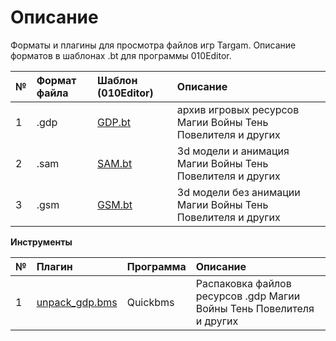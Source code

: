 # Описание

Форматы и плагины для просмотра файлов игр Targam. Описание форматов в шаблонах .bt для программы 010Editor.

 № | Формат файла       | Шаблон (010Editor)     |    Описание |
| :--- | :--------- | :----------- | :---------- |
| 1 | .gdp        | [GDP.bt](https://github.com/AlexKimov/targem-file-formats/blob/master/templates/010editor/GDP.bt)  |   архив игровых ресурсов Магии Войны Тень Повелителя и других |
| 2 | .sam        | [SAM.bt](https://github.com/AlexKimov/targem-file-formats/blob/master/templates/010editor/SAM.bt)  |   3d модели и анимация Магии Войны Тень Повелителя и других |
| 3 | .gsm        | [GSM.bt](https://github.com/AlexKimov/targem-file-formats/blob/master/templates/010editor/GSM.bt)  |   3d модели без анимации Магии Войны Тень Повелителя и других |

**Инструменты**

| № | Плагин       | Программа | Описание |  
| :--- | :--------- | :----------- | :---- | 
| 1 | [unpack_gdp.bms](https://github.com/AlexKimov/targem-file-formats/blob/master/scripts/quickbms/unpack_gdp.bms) | Quickbms | Распаковка файлов ресурсов .gdp Магии Войны Тень Повелителя и других |